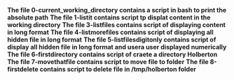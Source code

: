 **The file 0-current_working_directory contains a script in bash to print the absolute path**
**The file 1-listit contains script tp displat content in the working directory**
**The file 3-listfiles contains script of displaying content in long format**
**The file 4-listmorefiles contains script of displaying all hidden file in long format**
**The file 5-listfilesdigitonly contains script of display all hidden file in long format and usera user displayed numerically**
**The file 6-firstdirectory contains script of craete a directory Holberton**
**The file 7-movethatfile contains script to move file to folder**
**The file 8-firstdelete contains script to delete file in /tmp/holberton folder**